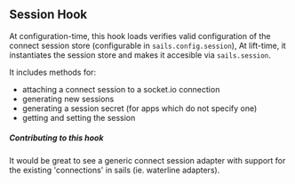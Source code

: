 ## Session Hook

At configuration-time, this hook loads verifies valid configuration of the connect session store (configurable in `sails.config.session`),
At lift-time, it instantiates the session store and makes it accesible via `sails.session`.

It includes methods for:
  + attaching a connect session to a socket.io connection
  + generating new sessions
  + generating a session secret (for apps which do not specify one)
  + getting and setting the session



##### Contributing to this hook
It would be great to see a generic connect session adapter with support for the existing 'connections' in sails (ie. waterline adapters).
